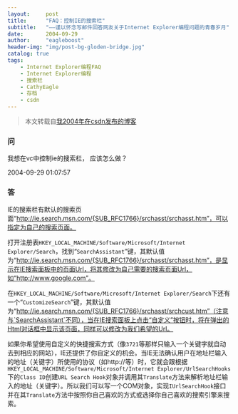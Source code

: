 ```yaml
---
layout:     post
title:      "FAQ：控制IE的搜索栏"
subtitle:   "——谨以怀念写邮件回答网友关于Internet Explorer编程问题的青春岁月"
date:       2004-09-29
author:     "eagleboost"
header-img: "img/post-bg-gloden-bridge.jpg"
catalog: true
tags:
    - Internet Explorer编程FAQ
    - Internet Explorer编程
    - 搜索栏
    - CathyEagle
    - 存档
    - csdn
---
```


> 本文转载自[我2004年在csdn发布的博客](https://blog.csdn.net/CathyEagle/article/details/119190)

### 问

我想在vc中控制ie的搜索栏， 应该怎么做？

2004-09-29 01:07:57

### 答

IE的搜索栏有默认的搜索页面“http://ie.search.msn.com/{SUB_RFC1766}/srchasst/srchasst.htm”，可以指定为自己的搜索页面。    

打开注册表`HKEY_LOCAL_MACHINE/Software/Microsoft/Internet Explorer/Search`，找到“`SearchAssistant`”键，其默认值为“http://ie.search.msn.com/{SUB_RFC1766}/srchasst/srchasst.htm”，是显示在IE搜索面板中的页面Url，将其修改为自己需要的搜索页面Url，如“http://www.google.com”。    

在`HKEY_LOCAL_MACHINE/Software/Microsoft/Internet Explorer/Search`下还有一个“`CustomizeSearch`”键，其默认值为“http://ie.search.msn.com/{SUB_RFC1766}/srchasst/srchcust.htm”（注意与`SearchAssistant`不同），当在IE搜索面板上点击“自定义”按钮时，将在弹出的Html对话框中显示该页面，同样可以修改为我们希望的Url。    

如果你希望使用自定义的快捷搜索方式（像`3721`等那样只输入一个关键字就自动去到相应的网站），IE还提供了你自定义的机会。当IE无法确认用户在地址栏输入的地址（关键字）所使用的协议（如http://等）时，它就会跟根据`HKEY_LOCAL_MACHINE/Software/Microsoft/Internet Explorer/UrlSearchHooks`下的`Class ID`创建`URL Search Hook`对象并调用其`Translate`方法来解析地址栏输入的地址（关键字）。所以我们可以写一个COM对象，实现`IUrlSearchHook`接口并在其`Translate`方法中按照你自己喜欢的方式或选择你自己喜欢的搜索引擎来搜索。